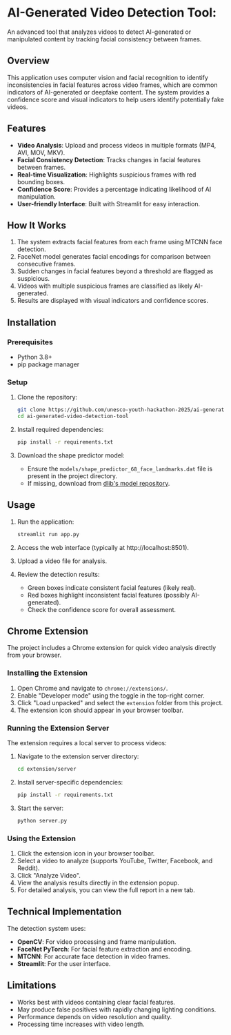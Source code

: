 # AI-Generated Video Detection Tool:

An advanced tool that analyzes videos to detect AI-generated or manipulated content by tracking facial consistency between frames.

## Overview

This application uses computer vision and facial recognition to identify inconsistencies in facial features across video frames, which are common indicators of AI-generated or deepfake content. The system provides a confidence score and visual indicators to help users identify potentially fake videos.

## Features

- **Video Analysis**: Upload and process videos in multiple formats (MP4, AVI, MOV, MKV).
- **Facial Consistency Detection**: Tracks changes in facial features between frames.
- **Real-time Visualization**: Highlights suspicious frames with red bounding boxes.
- **Confidence Score**: Provides a percentage indicating likelihood of AI manipulation.
- **User-friendly Interface**: Built with Streamlit for easy interaction.

## How It Works

1. The system extracts facial features from each frame using MTCNN face detection.
2. FaceNet model generates facial encodings for comparison between consecutive frames.
3. Sudden changes in facial features beyond a threshold are flagged as suspicious.
4. Videos with multiple suspicious frames are classified as likely AI-generated.
5. Results are displayed with visual indicators and confidence scores.

## Installation

### Prerequisites

- Python 3.8+
- pip package manager

### Setup

1. Clone the repository:
   ```bash
   git clone https://github.com/unesco-youth-hackathon-2025/ai-generated-video-detection-tool.git
   cd ai-generated-video-detection-tool
   ```

2. Install required dependencies:
   ```bash
   pip install -r requirements.txt
   ```

3. Download the shape predictor model:
   - Ensure the `models/shape_predictor_68_face_landmarks.dat` file is present in the project directory.
   - If missing, download from [dlib's model repository](http://dlib.net/files/shape_predictor_68_face_landmarks.dat.bz2).

## Usage

1. Run the application:
   ```bash
   streamlit run app.py
   ```

2. Access the web interface (typically at http://localhost:8501).

3. Upload a video file for analysis.

4. Review the detection results:
   - Green boxes indicate consistent facial features (likely real).
   - Red boxes highlight inconsistent facial features (possibly AI-generated).
   - Check the confidence score for overall assessment.

## Chrome Extension

The project includes a Chrome extension for quick video analysis directly from your browser.

### Installing the Extension

1. Open Chrome and navigate to `chrome://extensions/`.
2. Enable "Developer mode" using the toggle in the top-right corner.
3. Click "Load unpacked" and select the `extension` folder from this project.
4. The extension icon should appear in your browser toolbar.

### Running the Extension Server

The extension requires a local server to process videos:

1. Navigate to the extension server directory:
   ```bash
   cd extension/server
   ```

2. Install server-specific dependencies:
   ```bash
   pip install -r requirements.txt
   ```

3. Start the server:
   ```bash
   python server.py
   ```

### Using the Extension

1. Click the extension icon in your browser toolbar.
2. Select a video to analyze (supports YouTube, Twitter, Facebook, and Reddit).
3. Click "Analyze Video".
4. View the analysis results directly in the extension popup.
5. For detailed analysis, you can view the full report in a new tab.

## Technical Implementation

The detection system uses:
- **OpenCV**: For video processing and frame manipulation.
- **FaceNet PyTorch**: For facial feature extraction and encoding.
- **MTCNN**: For accurate face detection in video frames.
- **Streamlit**: For the user interface.

## Limitations

- Works best with videos containing clear facial features.
- May produce false positives with rapidly changing lighting conditions.
- Performance depends on video resolution and quality.
- Processing time increases with video length.